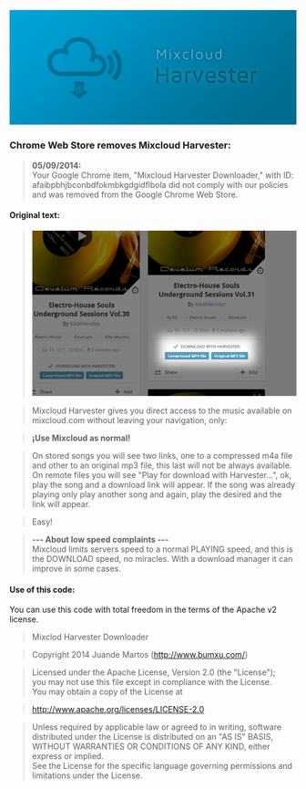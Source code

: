 ![Mixcloud Harvester](https://raw.githubusercontent.com/Bumxu/MixcloudHarvester/master/Branding/desplazamiento.png)

### Chrome Web Store removes Mixcloud Harvester:
> **05/09/2014:**  
Your Google Chrome item, "Mixcloud Harvester Downloader," with ID: afaibpbhjbconbdfokmbkgdgidflbola did not comply with our policies and was removed from the Google Chrome Web Store.

#### Original text:
> ![MH in action](https://raw.githubusercontent.com/Bumxu/MixcloudHarvester/master/Branding/MK%203.0/H1.png)

> Mixcloud Harvester gives you direct access to the music available on mixcloud.com without leaving your navigation, only:  

> **¡Use Mixcloud as normal!**

> On stored songs you will see two links, one to a compressed m4a file and other to an original mp3 file, this last will not be always available.  
> On remote files you will see "Play for download with Harvester...", ok, play the song and a download link will appear.
If the song was already playing only play another song and again, play the desired and the link will appear.

> Easy!

> **--- About low speed complaints ---**  
Mixcloud limits servers speed to a normal PLAYING speed, and this is the DOWNLOAD speed, no miracles.
With a download manager it can improve in some cases.

#### Use of this code:
You can use this code with total freedom in the terms of the Apache v2 license.

> Mixclod Harvester Downloader

> Copyright 2014 Juande Martos (http://www.bumxu.com/)

> Licensed under the Apache License, Version 2.0 (the "License");  
you may not use this file except in compliance with the License.  
You may obtain a copy of the License at  

> http://www.apache.org/licenses/LICENSE-2.0

> Unless required by applicable law or agreed to in writing, software  
distributed under the License is distributed on an "AS IS" BASIS,  
WITHOUT WARRANTIES OR CONDITIONS OF ANY KIND, either express or implied.  
See the License for the specific language governing permissions and  
limitations under the License.
